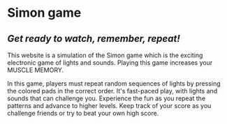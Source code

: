 # Simon game
<h2><em>Get ready to watch, remember, repeat!</em></h2>
<p>This website is a simulation of the Simon game which is the exciting electronic game of lights and sounds. Playing this game increases your MUSCLE MEMORY.</p>
<p>In this game, players must repeat random sequences of lights by pressing the colored pads in the correct order. It's fast-paced play, with lights and sounds that can challenge you. Experience the fun as you repeat the patterns and advance to higher levels. Keep track of your score as you challenge friends or try to beat your own high score.</p>
